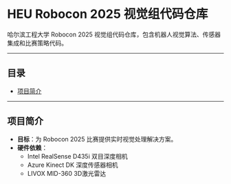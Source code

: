 # HEU Robocon 2025 视觉组代码仓库

哈尔滨工程大学 Robocon 2025 视觉组代码仓库，包含机器人视觉算法、传感器集成和比赛策略代码。

---

## 目录

- [项目简介](#项目简介)

---

## 项目简介

- **目标**：为 Robocon 2025 比赛提供实时视觉处理解决方案。
- **硬件依赖**：
  - Intel RealSense D435i 双目深度相机
  - Azure Kinect DK 深度传感器相机
  - LIVOX MID-360 3D激光雷达
